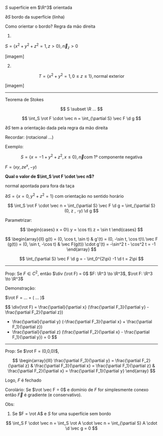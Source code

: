 $S$ superfície em $\R^3$ orientada

$\partial S$ bordo da superfície (linha)

Como orientar o bordo? Regra da mão direita

1.

$S = \{x^2 + y^2 + z^2 = 1, z > 0\}, \vec n_z > 0$

[imagem]

2.

$$
T = \{ x^2 + y^2 = 1, 0 \leq z \leq 1 \}, \text{normal exterior}
$$

[imagem]

---

Teorema de Stokes

$$
S \subset \R ...
$$

$$
\int_S \rot F \cdot \vec n = \int_{\partial S} \vec F \d g
$$

$\partial S$ tem a orientação dada pela regra da mão direita

Recordar: (rotacional ...)

Exemplo:

$$
S = \{ x = -1 + y^2 + z^2, x \leq 0 \}, \vec n \text{com 1º componente negativa}
$$

$F = (xy, ze^x, -y)$

**Qual o valor de $\int_S \rot F \cdot \vec n$?**

normal apontada para fora da taça

$\partial S = \{ x = 0, y^2 + z^2 = 1 \}$ com orientação no sentido horário

$$
\int_S \rot F \cdot \vec n = \int_{\partial S} \vec F \d g = \int_{\partial S} (0, z , -y) \d g
$$

Parametrizar:

$$
\begin{cases}
x = 0\\
y = \cos t\\
z = \sin t
\end{cases}
$$

$$
\begin{array}{ll}
g(t) = (0, \cos t, \sin t) & g'(t) = (0, -\sin t, \cos t)\\
\vec F (g(t)) = (0, \sin t, -\cos t) & \vec F(g(t)) \cdot g'(t) = -\sin^2 t - \cos^2 t = -1
\end{array}
$$

$$
\int_{\partial S} \vec F \d g = - \int_0^{2\pi} -1 \d t = 2\pi
$$

---

Prop: Se $F \in C^2$, então $\div (\rot F) = 0$
$F: \R^3 \to \R^3$, $\rot F: \R^3 \to \R^3$

Demonstração:

$\rot F = ... = ( ... )$

$$
\div(\rot F) = \frac{\partial}{\partial x} (\frac{\partial F_3}{\partial y} - \frac{\partial F_2}{\partial z})
+ \frac{\partial}{\partial y} (-\frac{\partial F_3}{\partial x} + \frac{\partial F_1}{\partial z})
+ \frac{\partial}{\partial z} (\frac{\partial F_2}{\partial x} - \frac{\partial F_1}{\partial y})
= 0
$$

---

Prop: Se $\rot F = (0,0,0)$,

$$
\begin{array}{lll}
\frac{\partial F_3}{\partial y} = \frac{\partial F_2}{\partial z} &
\frac{\partial F_3}{\partial x} = \frac{\partial F_1}{\partial z} &
\frac{\partial F_2}{\partial x} = \frac{\partial F_1}{\partial y}
\end{array}
$$

Logo, $F$ é fechado

Corolário:
Se $\rot \vec F = 0$ e domínio de $F$ for simplesmente conexo então $\vec F$ é gradiente (e conservativo).

Obs:

1. Se $F = \rot A$ e $S$ for uma superfície sem bordo

$$
\int_S F \cdot \vec n = \int_S \rot A \cdot \vec n = \int_{\partial S} A \cdot \d \vec g = 0
$$
